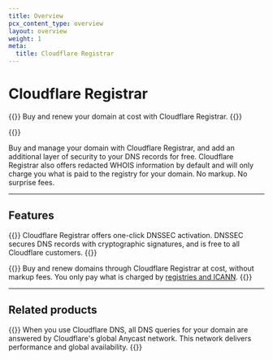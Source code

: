 ```yaml
---
title: Overview
pcx_content_type: overview
layout: overview
weight: 1
meta:
  title: Cloudflare Registrar
---
```


# Cloudflare Registrar

{{<description>}}
Buy and renew your domain at cost with Cloudflare Registrar.
{{</description>}}

{{<plan type="all">}}

Buy and manage your domain with Cloudflare Registrar, and add an additional layer of security to your DNS records for free. Cloudflare Registrar also offers redacted WHOIS information by default and will only charge you what is paid to the registry for your domain. No markup. No surprise fees.

---
 
## Features

{{<feature header="DNSSEC" href="/registrar/get-started/enable-dnssec/">}}
Cloudflare Registrar offers one-click DNSSEC activation. DNSSEC secures DNS records with cryptographic signatures, and is free to all Cloudflare customers.
{{</feature>}}

{{<feature header="Buy domains at cost" href="/registrar/get-started/register-domain/" cta="Buy domains at cost">}}
Buy and renew domains through Cloudflare Registrar at cost, without markup fees. You only pay what is charged by [registries and ICANN](https://www.cloudflare.com/products/registrar/).
{{</feature>}}

---
 
## Related products
 
{{<related header="DNS" href="/dns/" product="dns">}}
When you use Cloudflare DNS, all DNS queries for your domain are answered by Cloudflare's global Anycast network. This network delivers performance and global availability.
{{</related>}}